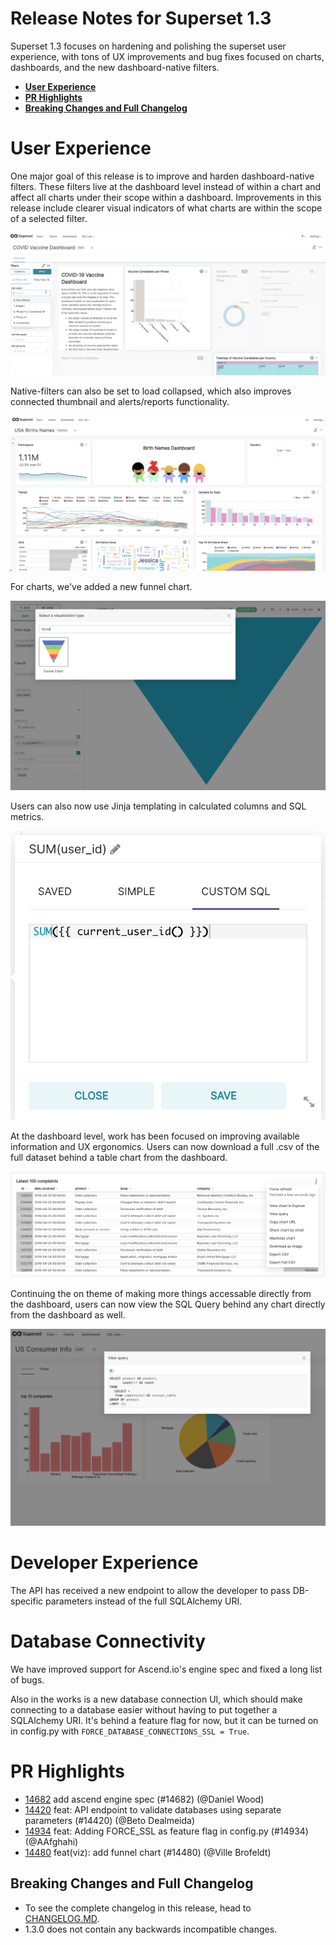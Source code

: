 <!--
Licensed to the Apache Software Foundation (ASF) under one
or more contributor license agreements.  See the NOTICE file
distributed with this work for additional information
regarding copyright ownership.  The ASF licenses this file
to you under the Apache License, Version 2.0 (the
"License"); you may not use this file except in compliance
with the License.  You may obtain a copy of the License at

  http://www.apache.org/licenses/LICENSE-2.0

Unless required by applicable law or agreed to in writing,
software distributed under the License is distributed on an
"AS IS" BASIS, WITHOUT WARRANTIES OR CONDITIONS OF ANY
KIND, either express or implied.  See the License for the
specific language governing permissions and limitations
under the License.
-->

# Release Notes for Superset 1.3

Superset 1.3 focuses on hardening and polishing the superset user experience, with tons of UX improvements and bug fixes focused on charts, dashboards, and the new dashboard-native filters.

- [**User Experience**](#user-experience)
- [**PR Highlights**](#pr-highlights)
- [**Breaking Changes and Full Changelog**](#breaking-changes-and-full-changelog)

# User Experience
One major goal of this release is to improve and harden dashboard-native filters. These filters live at the dashboard level instead of within a chart and affect all charts under their scope within a dashboard. Improvements in this release include clearer visual indicators of what charts are within the scope of a selected filter.

![dashboard native filter scoping](media/dashboard_native_filters_1.jpg)

Native-filters can also be set to load collapsed, which also improves connected thumbnail and alerts/reports functionality.

![dashboard native filter collapsed](media/native_filters_collapsed.png)

For charts, we've added a new funnel chart.

![funnel chart](media/funnel_chart.png)

Users can also now use Jinja templating in calculated columns and SQL metrics.

![jinja templating](media/jinja_templating.png)

At the dashboard level, work has been focused on improving available information and UX ergonomics. Users can now download a full .csv of the full dataset behind a table chart from the dashboard.

![export full csv](media/export_full_csv.png)

Continuing the on theme of making more things accessable directly from the dashboard, users can now view the SQL Query behind any chart directly from the dashboard as well.

![view query dashboard](media/view_query_dashboard.png)

# Developer Experience
The API has received a new endpoint to allow the developer to pass DB-specific parameters instead of the full SQLAlchemy URI.

# Database Connectivity
We have improved support for Ascend.io's engine spec and fixed a long list of bugs.

Also in the works is a new database connection UI, which should make connecting to a database easier without having to put together a SQLAlchemy URI. It's behind a feature flag for now, but it can be turned on in config.py with `FORCE_DATABASE_CONNECTIONS_SSL = True`.

# PR Highlights

- [14682](https://github.com/apache/superset/pull/14682) add ascend engine spec (#14682) (@Daniel Wood)
- [14420](https://github.com/apache/superset/pull/14420) feat: API endpoint to validate databases using separate parameters (#14420) (@Beto Dealmeida)
- [14934](https://github.com/apache/superset/pull/14934) feat: Adding FORCE_SSL as feature flag in config.py (#14934) (@AAfghahi)
- [14480](https://github.com/apache/superset/pull/14480) feat(viz): add funnel chart (#14480) (@Ville Brofeldt)



## Breaking Changes and Full Changelog

- To see the complete changelog in this release, head to [CHANGELOG.MD](../../CHANGELOG.md).
- 1.3.0 does not contain any backwards incompatible changes.

